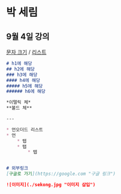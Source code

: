 # 박 세림
## 9월 4일 강의


 [문자 크기](#h1에-해당) / [리스트](#리스트)

```md
# h1에 해당
## h2에 해당
### h3에 해당
#### h4에 해당
##### h5에 해당
###### h6에 해당

*이탤릭 체*
**볼드 체**

---

* 언오더드 리스트
* 언
    * 탭
    * 탭
        * 탭


# 외부링크
[구글로 가기](https://google.com "구글 링크")

![이미지](./sekong.jpg "이미지 삽입")